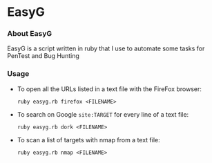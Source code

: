 # EasyG

### About EasyG

EasyG is a script written in ruby that I use to automate some tasks for PenTest and Bug Hunting

### Usage

- To open all the URLs listed in a text file with the FireFox browser:
  ```
  ruby easyg.rb firefox <FILENAME>
  ```
- To search on Google `site:TARGET` for every line of a text file: 
  ```
  ruby easyg.rb dork <FILENAME>
  ```
  
- To scan a list of targets with nmap from a text file: 
  ```
  ruby easyg.rb nmap <FILENAME>
  ```
